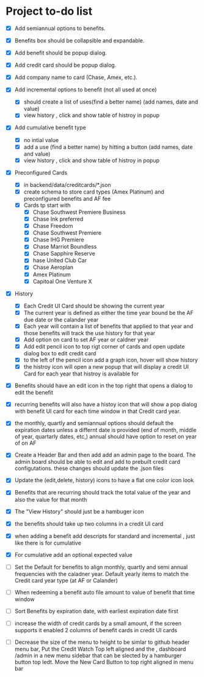 # Project to-do list


- [x] Add semiannual options to benefits.
- [x] Benefits box should be collapsible and expandable.
- [x] Add benefit should be popup dialog.
- [x] Add credit card should be popup dialog.
- [x] Add company name to card (Chase, Amex, etc.).
- [x] Add incremental options to benefit (not all used at once)
    - [x] should create a list of uses(find a better name) (add names, date and value)
    - [x] view history , click and show table of histroy in popup
- [x] Add cumulative benefit type
    - [x] no intial value
    - [x] add a use (find a better name)  by hitting a button (add names, date and value)
    - [x] view history , click and show table of histroy in popup
- [x] Preconfigured Cards 
    - [x] in backend/data/creditcards/*.json
    - [x] create schema to store card types (Amex Platinum) and preconfigured benefits and AF fee
    - [x] Cards tp start with
        - [x] Chase Southwest Premiere Business 
        - [x] Chase Ink preferred  
        - [x] Chase Freedom
        - [x] Chase Southwest Premiere
        - [x] Chase IHG Premiere
        - [x] Chase Marriot Boundless
        - [x] Chase Sapphire Reserve
        - [x] hase United Club Car
        - [x] Chase Aeroplan
        - [x] Amex Platinum
        - [x] Capitoal One Venture X
- [x] History
    - [x] Each Credit UI Card should be showing the current year
    - [x] The current year is defined as either the time year bound be the AF due date or the calander year
    - [x] Each year will contain a list of benefits that applied to that year and those benefits will track the use history for that year
    - [x] Add option on card to set AF year or caldner year
    - [x] Add edit pencil icon to top rigt corner of cards and open update dialog box to edit credit card
    - [x] to the left of the pencil icon add a graph icon, hover will show history
    - [x] the histroy icon will open a new popup that will display a credit UI Card for each year that histroy is available for
- [x] Benefits should have an edit icon in the top right that opens a dialog to edit the benefit
- [x] recurring benefits will also have a histoy icon that will show a pop dialog with benefit UI card for each time window in that Credit card year.
- [x] the monthly, quartly and semiannual options should default the expiration dates unless a differnt date is provided (end of month, middle of year, quartarly dates, etc,) annual should have option to reset on year of on AF
- [x] Create a Header  Bar and then add add an admin page to the board. The admin board should be able to edit and add to prebuilt credit card configutations. these changes should update the .json files
- [x] Update the (edit,delete, history) icons to have a flat one color icon look
- [x] Benefits that are recurring should track the total value of the year and also the value for that month
- [x] The "View History"  should just be a hambuger icon
- [x] the benefits should take up two columns in a credit UI card
- [x] when adding a benefit add descripts for standard and incremental , just like there is for cumulative
- [x] For cumulative add an optional expected value
- [ ] Set the Default for benefits to align monthly, quartly and semi annual frequencies with the caladner year. Default yearly items to match the Credit card year type (at AF or Calander)
- [ ] When redeeming a benefit auto file amount to value of benefit that time window
- [ ] Sort Benefits by expiration date, with earliest expiration date first
- [ ] increase the width of credit cards by a small amount, if the screen supports it enabled 2 columns of benefit cards in credit UI cards
- [ ] Decrease the size of the menu to height to be simlar to github header menu bar, Put the Credit Watch Top left aligned and the , dashboard /admin in a new menu sidebar that can be slected by a hamburger button top ledt. Move the New Card Button to top right aligned in menu bar



